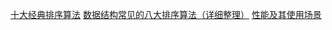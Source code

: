 
[十大经典排序算法](https://www.cnblogs.com/onepixel/p/7674659.html)
[数据结构常见的八大排序算法（详细整理）](https://www.cnblogs.com/hokky/p/8529042.html)
[性能及其使用场景](https://www.cnblogs.com/end/archive/2011/10/22/2220995.html)